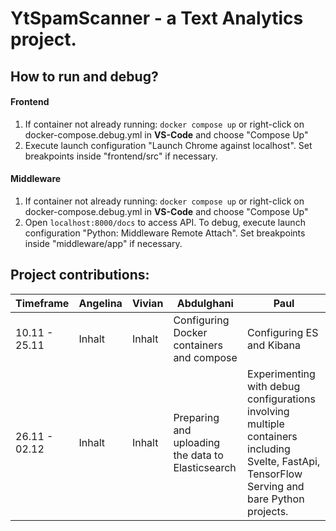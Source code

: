 # YtSpamScanner - a Text Analytics project.

## How to run and debug?

#### Frontend

1.  If container not already running: `docker compose up` 
    or right-click on docker-compose.debug.yml in **VS-Code** and choose "Compose Up"
2.  Execute launch configuration "Launch Chrome against localhost". Set breakpoints inside "frontend/src" if necessary.

#### Middleware

1.  If container not already running: `docker compose up` 
    or right-click on docker-compose.debug.yml in **VS-Code** and choose "Compose Up"
2.  Open `localhost:8000/docs` to access API. To debug, execute launch configuration "Python: Middleware Remote Attach". Set breakpoints inside "middleware/app" if necessary.


## Project contributions:

Timeframe       | Angelina  | Vivian    | Abdulghani                                               | Paul
--------        | --------  | --------  | -------                                                  | ------
10.11 - 25.11   | Inhalt    | Inhalt    | Configuring Docker containers and compose                | Configuring ES and Kibana
26.11 - 02.12   | Inhalt    | Inhalt    | Preparing and uploading the data to Elasticsearch        | Experimenting with debug configurations involving multiple containers including Svelte, FastApi, TensorFlow Serving and bare Python projects.
